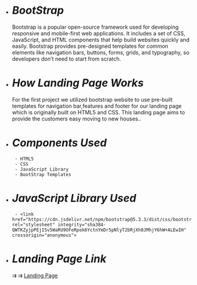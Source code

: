 - # _BootStrap_
  Bootstrap is a popular open-source framework used for developing responsive and mobile-first web applications. It includes a set of CSS, JavaScript, and HTML components that help build websites quickly and easily. Bootstrap provides pre-designed templates for common elements like navigation bars, buttons, forms, grids, and typography, so developers don’t need to start from scratch.


- # _How Landing Page Works_
  For the first project we utilized bootstrap website to use pre-built templates for navigation bar,features and footer for our landing page which is originally built on HTML5 and CSS. This landing page aims to provide the customers easy moving to new houses..

  
- # _Components Used_
       - HTML5
       - CSS
       - JavaScript Library
       - BootStrap Templates

 - # _JavaScript Library Used_

        - <link href="https://cdn.jsdelivr.net/npm/bootstrap@5.3.3/dist/css/bootstrap.min.css" rel="stylesheet" integrity="sha384-QWTKZyjpPEjISv5WaRU9OFeRpok6YctnYmDr5pNlyT2bRjXh0JMhjY6hW+ALEwIH" crossorigin="anonymous">


 - # _Landing Page Link_

   ⇉ ⇉ [Landing Page]( https://frk786.github.io/BootStrap-project-1/)
